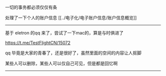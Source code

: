 
一切的事务都必须仅仅有条

处理了一下个人的账户信息 [[../电子化/电子账户信息/账户信息概览]]

---

基于 eletron 的qq 来了，尝试了一下mac的，算是与时俱进了

https://t.me/TestFlightCN/15072

qq 毕竟是大家的青春了，还是很好了，虽然里面的空间的内容让人抠脚

某些人可以删除，某些人可以仅自己可见，但是都是回忆啊


---


